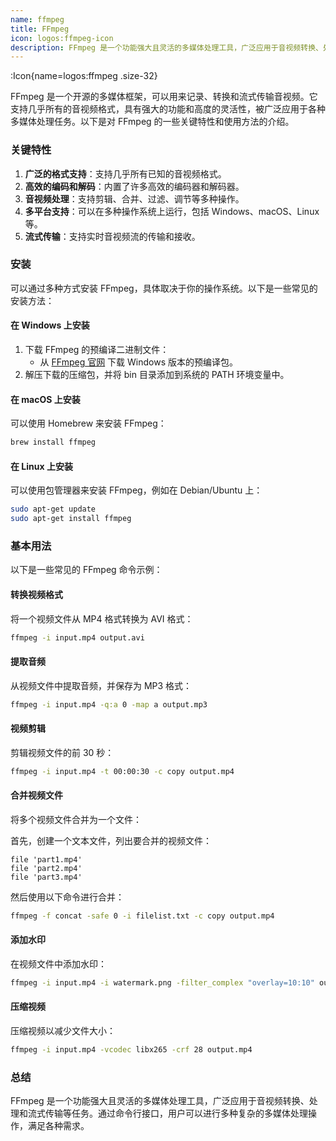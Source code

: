 ```yaml
---
name: ffmpeg
title: FFmpeg 
icon: logos:ffmpeg-icon
description: FFmpeg 是一个功能强大且灵活的多媒体处理工具，广泛应用于音视频转换、处理和流式传输等任务。通过命令行接口，用户可以进行多种复杂的多媒体处理操作，满足各种需求。
---
```


:Icon{name=logos:ffmpeg .size-32}

FFmpeg 是一个开源的多媒体框架，可以用来记录、转换和流式传输音视频。它支持几乎所有的音视频格式，具有强大的功能和高度的灵活性，被广泛应用于各种多媒体处理任务。以下是对 FFmpeg 的一些关键特性和使用方法的介绍。

### 关键特性

1. **广泛的格式支持**：支持几乎所有已知的音视频格式。
2. **高效的编码和解码**：内置了许多高效的编码器和解码器。
3. **音视频处理**：支持剪辑、合并、过滤、调节等多种操作。
4. **多平台支持**：可以在多种操作系统上运行，包括 Windows、macOS、Linux 等。
5. **流式传输**：支持实时音视频流的传输和接收。

### 安装

可以通过多种方式安装 FFmpeg，具体取决于你的操作系统。以下是一些常见的安装方法：

#### 在 Windows 上安装

1. 下载 FFmpeg 的预编译二进制文件：
   - 从 [FFmpeg 官网](https://ffmpeg.org/download.html) 下载 Windows 版本的预编译包。
2. 解压下载的压缩包，并将 bin 目录添加到系统的 PATH 环境变量中。

#### 在 macOS 上安装

可以使用 Homebrew 来安装 FFmpeg：

```sh
brew install ffmpeg
```

#### 在 Linux 上安装

可以使用包管理器来安装 FFmpeg，例如在 Debian/Ubuntu 上：

```sh
sudo apt-get update
sudo apt-get install ffmpeg
```

### 基本用法

以下是一些常见的 FFmpeg 命令示例：

#### 转换视频格式

将一个视频文件从 MP4 格式转换为 AVI 格式：

```sh
ffmpeg -i input.mp4 output.avi
```

#### 提取音频

从视频文件中提取音频，并保存为 MP3 格式：

```sh
ffmpeg -i input.mp4 -q:a 0 -map a output.mp3
```

#### 视频剪辑

剪辑视频文件的前 30 秒：

```sh
ffmpeg -i input.mp4 -t 00:00:30 -c copy output.mp4
```

#### 合并视频文件

将多个视频文件合并为一个文件：

首先，创建一个文本文件，列出要合并的视频文件：

```
file 'part1.mp4'
file 'part2.mp4'
file 'part3.mp4'
```

然后使用以下命令进行合并：

```sh
ffmpeg -f concat -safe 0 -i filelist.txt -c copy output.mp4
```

#### 添加水印

在视频文件中添加水印：

```sh
ffmpeg -i input.mp4 -i watermark.png -filter_complex "overlay=10:10" output.mp4
```

#### 压缩视频

压缩视频以减少文件大小：

```sh
ffmpeg -i input.mp4 -vcodec libx265 -crf 28 output.mp4
```

### 总结

FFmpeg 是一个功能强大且灵活的多媒体处理工具，广泛应用于音视频转换、处理和流式传输等任务。通过命令行接口，用户可以进行多种复杂的多媒体处理操作，满足各种需求。